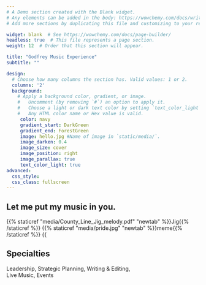 ```yaml
---
# A Demo section created with the Blank widget.
# Any elements can be added in the body: https://wowchemy.com/docs/writing-markdown-latex/
# Add more sections by duplicating this file and customizing to your requirements.

widget: blank  # See https://wowchemy.com/docs/page-builder/
headless: true  # This file represents a page section.
weight: 12  # Order that this section will appear.

title: "Godfrey Music Experience"
subtitle: ""

design:
  # Choose how many columns the section has. Valid values: 1 or 2.
  columns: '2'
  background:
    # Apply a background color, gradient, or image.
    #   Uncomment (by removing `#`) an option to apply it.
    #   Choose a light or dark text color by setting `text_color_light`.
    #   Any HTML color name or Hex value is valid.
     color: navy
     gradient_start: DarkGreen
     gradient_end: ForestGreen
     image: hello.jpg #Name of image in `static/media/`.
     image_darken: 0.4
     image_size: cover
     image_position: right
     image_parallax: true
     text_color_light: true
advanced:
  css_style:
  css_class: fullscreen
---
```




## Let me put my music in you.
{{% staticref "media/County_Line_Jig_melody.pdf" "newtab" %}}Jig{{% /staticref %}}
{{% staticref "media/pride.jpg" "newtab" %}}meme{{% /staticref %}}
{{<audio src="media/ckuhtm.mp3" caption="" >}}
{{<audio src="media/Shane'sOwn.mp3" caption="" >}}

## Specialties

Leadership, Strategic Planning, Writing & Editing,
<br>
Live Music, Events

